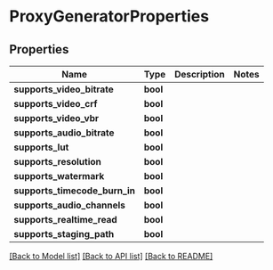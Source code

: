 # ProxyGeneratorProperties

## Properties

Name | Type | Description | Notes
------------ | ------------- | ------------- | -------------
**supports_video_bitrate** | **bool** |  | 
**supports_video_crf** | **bool** |  | 
**supports_video_vbr** | **bool** |  | 
**supports_audio_bitrate** | **bool** |  | 
**supports_lut** | **bool** |  | 
**supports_resolution** | **bool** |  | 
**supports_watermark** | **bool** |  | 
**supports_timecode_burn_in** | **bool** |  | 
**supports_audio_channels** | **bool** |  | 
**supports_realtime_read** | **bool** |  | 
**supports_staging_path** | **bool** |  | 

[[Back to Model list]](../#documentation-for-models) [[Back to API list]](../#documentation-for-api-endpoints) [[Back to README]](../)


